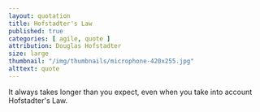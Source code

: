 ```yaml
---
layout: quotation
title: Hofstadter's Law
published: true
categories: [ agile, quote ]
attribution: Douglas Hofstadter
size: large
thumbnail: "/img/thumbnails/microphone-420x255.jpg"
alttext: quote
---
```


It always takes longer than you expect, even when you take into account Hofstadter's Law.
